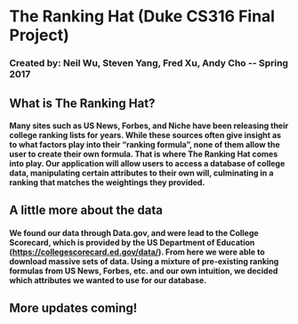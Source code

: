 # The Ranking Hat (Duke CS316 Final Project)

### Created by: Neil Wu, Steven Yang, Fred Xu, Andy Cho -- Spring 2017

## What is The Ranking Hat?

#### Many sites such as US News, Forbes, and Niche have been releasing their college ranking lists for years. While these sources often give insight as to what factors play into their “ranking formula”, none of them allow the user to create their own formula. That is where The Ranking Hat comes into play. Our application will allow users to access a database of college data, manipulating certain attributes to their own will, culminating in a ranking that matches the weightings they provided. 

## A little more about the data

#### We found our data through Data.gov, and were lead to the College Scorecard, which is provided by the US Department of Education (https://collegescorecard.ed.gov/data/). From here we were able to download massive sets of data. Using a mixture of pre-existing ranking formulas from US News, Forbes, etc. and our own intuition, we decided which attributes we wanted to use for our database. 

## More updates coming! 
